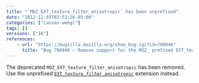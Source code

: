 ```yaml
---
title: "`MOZ_EXT_texture_filter_anisotropic` has been unprefixed"
date: "2012-12-03T03:53:26-05:00"
categories: ["canvas-webgl"]
tags: []
versions: ["18"]
references:
    - url: "https://bugzilla.mozilla.org/show_bug.cgi?id=790946"
      title: "Bug 790946 – Remove support for the MOZ_ prefixed EXT_texture_filter_anisotropic ext name"
---
```

The deprecated `MOZ_EXT_texture_filter_anisotropic` has been removed. Use the unprefixed [`EXT_texture_filter_anisotropic`](https://developer.mozilla.org/docs/Web/WebGL/Using_Extensions#EXT_texture_filter_anisotropic) extension instead.
